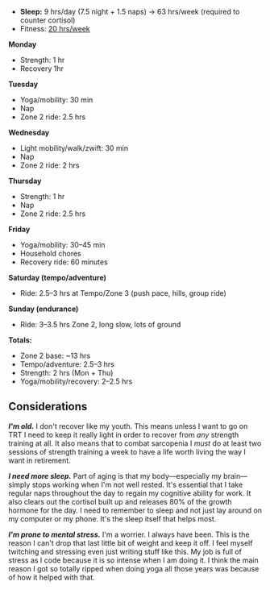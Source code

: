- **Sleep:** 9 hrs/day (7.5 night + 1.5 naps) → 63 hrs/week  (required to counter cortisol)
- Fitness: [20 hrs/week]("Why%2020%20hours%20per%20week%20on%20fitness?".md)

**Monday**  
- Strength: 1 hr
- Recovery 1hr

**Tuesday**  
- Yoga/mobility: 30 min
- Nap
- Zone 2 ride: 2.5 hrs

**Wednesday**  
- Light mobility/walk/zwift: 30 min
- Nap
- Zone 2 ride: 2 hrs

**Thursday**  
- Strength: 1 hr
- Nap
- Zone 2 ride: 2.5 hrs 

**Friday**  
- Yoga/mobility: 30–45 min  
- Household chores
- Recovery ride: 60 minutes

**Saturday (tempo/adventure)**  
- Ride: 2.5–3 hrs at Tempo/Zone 3 (push pace, hills, group ride)  

**Sunday (endurance)**  
- Ride: 3–3.5 hrs Zone 2, long slow, lots of ground  

**Totals:**  
- Zone 2 base: ~13 hrs  
- Tempo/adventure: 2.5–3 hrs  
- Strength: 2 hrs (Mon + Thu)  
- Yoga/mobility/recovery: 2–2.5 hrs

## Considerations

***I'm old.***  I don't recover like my youth. This means unless I want to go on TRT I need to keep it really light in order to recover from *any* strength training at all. It also means that to combat sarcopenia I *must* do at least two sessions of strength training a week to have a life worth living the way I want in retirement.

***I need more sleep.*** Part of aging is that my body—especially my brain—simply stops working when I'm not well rested. It's essential that I take regular naps throughout the day to regain my cognitive ability for work. It also clears out the cortisol built up and releases 80% of the growth hormone for the day. I need to remember to sleep and not just lay around on my computer or my phone. It's the sleep itself that helps most.

***I'm prone to mental stress.*** I'm a worrier. I always have been. This is the reason I can't drop that last little bit of weight and keep it off. I feel myself twitching and stressing even just writing stuff like this. My job is full of stress as I code because it is so intense when I am doing it. I think the main reason I got so totally ripped when doing yoga all those years was because of how it helped with that.
